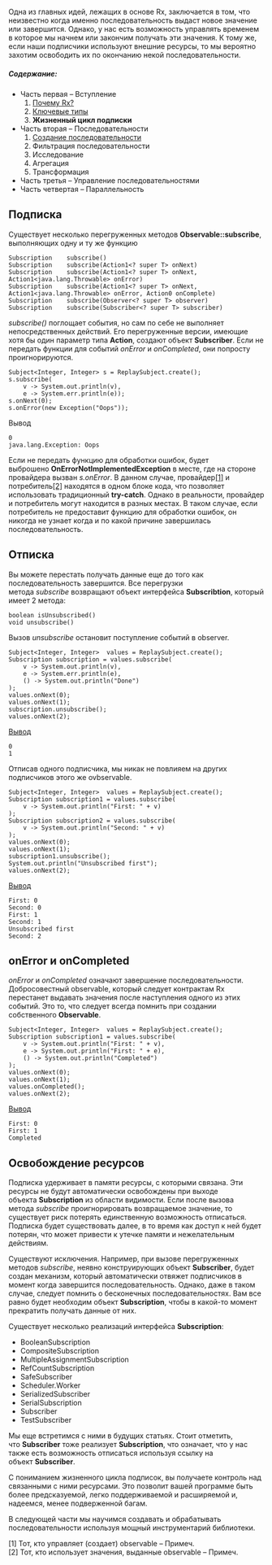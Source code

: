 Одна из главных идей, лежащих в основе Rx, заключается в том, что неизвестно когда именно последовательность выдаст новое значение или завершится. Однако, у нас есть возможность управлять временем в которое мы начнем или закончим получать эти значения. К тому же, если наши подписчики используют внешние ресурсы, то мы вероятно захотим освободить их по окончанию некой последовательности.  
  

##### Содержание:



- Часть первая – Вступление  
    1. [Почему Rx?](http://habrahabr.ru/post/269417/)
    2. [Ключевые типы](http://habrahabr.ru/post/270023/)
    3. **Жизненный цикл подписки**
- Часть вторая – Последовательности  
    1. [Создание последовательности](https://habrahabr.ru/post/281633/)
    2. Фильтрация последовательности
    3. Исследование
    4. Агрегация
    5. Трансформация
- Часть третья – Управление последовательностями
- Часть четвертая – Параллельность

  

## Подписка

  
Существует несколько перегруженных методов **Observable::subscribe**, выполняющих одну и ту же функцию  
  

```
Subscription    subscribe()
Subscription    subscribe(Action1<? super T> onNext)
Subscription    subscribe(Action1<? super T> onNext, Action1<java.lang.Throwable> onError)
Subscription    subscribe(Action1<? super T> onNext, Action1<java.lang.Throwable> onError, Action0 onComplete)
Subscription    subscribe(Observer<? super T> observer)
Subscription    subscribe(Subscriber<? super T> subscriber)
```

  
_subscribe()_ поглощает события, но сам по себе не выполняет непосредственных действий. Его перегруженные версии, имеющие хотя бы один параметр типа **Action**, создают объект **Subscriber**. Если не передать функции для событий _onError_ и _onCompleted_, они попросту проигнорируются.  
  

```
Subject<Integer, Integer> s = ReplaySubject.create();
s.subscribe(
    v -> System.out.println(v),
    e -> System.err.println(e));
s.onNext(0);
s.onError(new Exception("Oops"));
```

  
Вывод  

```
0
java.lang.Exception: Oops
```

  
Если не передать функцию для обработки ошибок, будет выброшено **OnErrorNotImplementedException** в месте, где на стороне провайдера вызван _s.onError_. В данном случае, провайдер[[1]](https://habr.com/ru/articles/270975/#notes) и потребитель[[2]](https://habr.com/ru/articles/270975/#notes) находятся в одном блоке кода, что позволяет использовать традиционный **try-catch**. Однако в реальности, провайдер и потребитель могут находится в разных местах. В таком случае, если потребитель не предоставит функцию для обработки ошибок, он никогда не узнает когда и по какой причине завершилась последовательность.  
  

## Отписка

  
Вы можете перестать получать данные еще до того как последовательность завершится. Все перегрузки метода _subscribe_ возвращают объект интерфейса **Subscribtion**, который имеет 2 метода:  
  

```
boolean isUnsubscribed()
void unsubscribe()
```

  
Вызов _unsubscribe_ остановит поступление событий в observer.  
  

```
Subject<Integer, Integer>  values = ReplaySubject.create();
Subscription subscription = values.subscribe(
    v -> System.out.println(v),
    e -> System.err.println(e),
    () -> System.out.println("Done")
);
values.onNext(0);
values.onNext(1);
subscription.unsubscribe();
values.onNext(2);
```

  
[Вывод](https://github.com/Froussios/Intro-To-RxJava/blob/master/tests/java/itrx/chapter1/UnsubscribingExample.java)  

```
0
1
```

  
Отписав одного подписчика, мы никак не повлияем на других подписчиков этого же ovbservable.  
  

```
Subject<Integer, Integer>  values = ReplaySubject.create();
Subscription subscription1 = values.subscribe(
    v -> System.out.println("First: " + v)
);
Subscription subscription2 = values.subscribe(
    v -> System.out.println("Second: " + v)
);
values.onNext(0);
values.onNext(1);
subscription1.unsubscribe();
System.out.println("Unsubscribed first");
values.onNext(2);
```

  
[Вывод](https://github.com/Froussios/Intro-To-RxJava/blob/master/tests/java/itrx/chapter1/UnsubscribingExample.java)  

```
First: 0
Second: 0
First: 1
Second: 1
Unsubscribed first
Second: 2
```

  
  

## onError и onCompleted

  
_onError_ и _onCompleted_ означают завершение последовательности. Добросовестный observable, который следует контрактам Rx перестанет выдавать значения после наступления одного из этих событий. Это то, что следует всегда помнить при создании собственного **Observable**.  
  

```
Subject<Integer, Integer>  values = ReplaySubject.create();
Subscription subscription1 = values.subscribe(
    v -> System.out.println("First: " + v),
    e -> System.out.println("First: " + e),
    () -> System.out.println("Completed")
);
values.onNext(0);
values.onNext(1);
values.onCompleted();
values.onNext(2);
```

  
[Вывод](https://github.com/Froussios/Intro-To-RxJava/blob/master/tests/java/itrx/chapter1/RxContractExample.java)  

```
First: 0
First: 1
Completed
```

  

## Освобождение ресурсов

  
Подписка удерживает в памяти ресурсы, с которыми связана. Эти ресурсы не будут автоматически освобождены при выходе объекта **Subscription** из области видимости. Если после вызова метода _subscribe_ проигнорировать возвращаемое значение, то существует риск потерять единственную возможность отписаться. Подписка будет существовать далее, в то время как доступ к ней будет потерян, что может привести к утечке памяти и нежелательным действиям.  
  
Существуют исключения. Например, при вызове перегруженных методов _subscribe_, неявно конструирующих объект **Subscriber**, будет создан механизм, который автоматически отвяжет подписчиков в момент когда завершится последовательность. Однако, даже в таком случае, следует помнить о бесконечных последовательностях. Вам все равно будет необходим объект **Subscription**, чтобы в какой-то момент прекратить получать данные от них.  
  
Существует несколько реализаций интерфейса **Subscription**:  

- BooleanSubscription
- CompositeSubscription
- MultipleAssignmentSubscription
- RefCountSubscription
- SafeSubscriber
- Scheduler.Worker
- SerializedSubscriber
- SerialSubscription
- Subscriber
- TestSubscriber


Мы еще встретимся с ними в будущих статьях. Стоит отметить, что **Subscriber** тоже реализует **Subscription**, что означает, что у нас также есть возможность отписаться используя ссылку на объект **Subscriber**.  
  
С пониманием жизненного цикла подписок, вы получаете контроль над связанными с ними ресурсами. Это позволит вашей программе быть более предсказуемой, легко поддерживаемой и расширяемой и, надеемся, менее подверженной багам.  
  
В следующей части мы научимся создавать и обрабатывать последовательности используя мощный инструментарий библиотеки.  
  
  
[1] Тот, кто управляет (создает) observable – Примеч.  
[2] Тот, кто использует значения, выданные observable – Примеч.